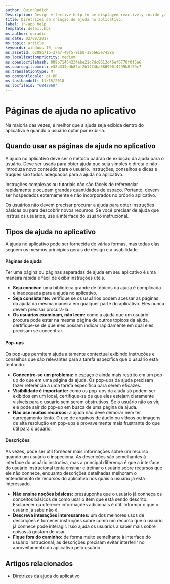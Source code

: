```yaml
---
author: QuinnRadich
Description: Design effective help to be displayed reactively inside your app.
title: Diretrizes da criação de ajuda no aplicativo.
label: In-app help
template: detail.hbs
ms.author: quradic
ms.date: 02/08/2017
ms.topic: article
keywords: windows 10, uwp
ms.assetid: 6208b71b-37a7-40f5-91b0-19b665e7458a
ms.localizationpriority: medium
ms.openlocfilehash: 089b71464234abe21d7dc8613d46ef6778f0f5a6
ms.sourcegitcommit: e38b334edb82bf2b1474ba686990f4299b8f59c7
ms.translationtype: MT
ms.contentlocale: pt-BR
ms.lasthandoff: 11/15/2018
ms.locfileid: "6842968"
---
```

# <a name="in-app-help-pages"></a>Páginas de ajuda no aplicativo

Na maioria das vezes, é melhor que a ajuda seja exibida dentro do aplicativo e quando o usuário optar por exibi-la.

## <a name="when-to-use-in-app-help-pages"></a>Quando usar as páginas de ajuda no aplicativo

A ajuda no aplicativo deve ser o método padrão de exibição da ajuda para o usuário. Deve ser usada para obter ajuda que seja simples e direta e não introduza novo conteúdo para o usuário. Instruções, conselhos e dicas e truques são todos adequados para a ajuda no aplicativo.

Instruções complexas ou tutoriais não são fáceis de referenciar rapidamente e ocupam grandes quantidades de espaço. Portanto, devem ser hospedados externamente e não incorporados no próprio aplicativo.

Os usuários não devem precisar procurar a ajuda para obter instruções básicas ou para descobrir novos recursos. Se você precisar de ajuda que instrua os usuários, use a interface do usuário instrucional.

## <a name="types-of-in-app-help"></a>Tipos de ajuda no aplicativo

A ajuda no aplicativo pode ser fornecida de várias formas, mas todas elas seguem os mesmos princípios gerais de design e a usabilidade.

#### <a name="help-pages"></a>Páginas de ajuda

Ter uma página ou páginas separadas de ajuda em seu aplicativo é uma maneira rápida e fácil de exibir instruções úteis.

-   **Seja conciso:** uma biblioteca grande de tópicos da ajuda é complicada e inadequada para a ajuda no aplicativo.
-   **Seja consistente:** verifique se os usuários podem acessar as páginas da ajuda da mesma maneira em qualquer parte do aplicativo. Eles nunca devem precisar procurá-la.
-   **Os usuários examinam, não leem:** como a ajuda que um usuário procura pode estar na mesma página de outros tópicos da ajuda, certifique-se de que eles possam indicar rapidamente em qual eles precisam se concentrar.


#### <a name="popups"></a>Pop-ups

Os pop-ups permitem ajuda altamente contextual exibindo instruções e conselhos que são relevantes para a tarefa específica que o usuário está tentando.

-   **Concentre-se um problema:** o espaço é ainda mais restrito em um pop-up do que em uma página da ajuda. Os pop-ups da ajuda precisam fazer referência a uma tarefa específica para serem eficazes.
-   **Visibilidade é importante:** como os pop-ups da ajuda só podem ser exibidos em um local, certifique-se de que eles estejam claramente visíveis para o usuário sem serem obstrutivos. Se o usuário não os vir, ele pode sair do pop-up em busca de uma página da ajuda.
-   **Não use muitos recursos:** a ajuda não deve demorar nem ter carregamento lento. O uso de arquivos de áudio ou vídeos ou imagens de alta resolução em pop-ups é provavelmente mais frustrante do que útil para o usuário.

#### <a name="descriptions"></a>Descrições

Às vezes, pode ser útil fornecer mais informações sobre um recurso quando um usuário o inspeciona. As descrições são semelhantes à interface do usuário instrutiva, mas a principal diferença é que a interface do usuário instrucional tenta ensinar e treinar o usuário sobre recursos que ele não conhece, enquanto descrições detalhadas melhoram o entendimento de recursos do aplicativo nos quais o usuário já está interessado.

-   **Não ensine noções básicas:** pressuponha que o usuário já conheça os conceitos básicos de como usar o item que está sendo descrito. Esclarecer ou oferecer informações adicionais é útil. Informar o que o usuário já sabe não é.
-   **Descreva interações interessantes:** um dos melhores usos de descrições é fornecer instruções sobre como um recurso que o usuário já conhece pode interagir. Isso ajuda os usuários a saber mais sobre coisas já gostam de usar.
-   **Fique fora do caminho:** de forma muito semelhante à interface do usuário instrucional, as descrições precisam evitar interferir no aproveitamento do aplicativo pelo usuário.

## <a name="related-articles"></a>Artigos relacionados

* [Diretrizes da ajuda do aplicativo](guidelines-for-app-help.md)
